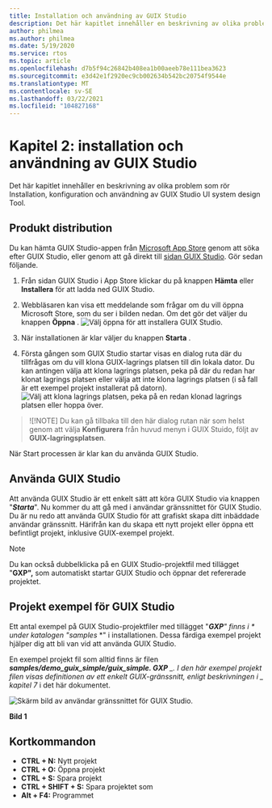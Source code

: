 ```yaml
---
title: Installation och användning av GUIX Studio
description: Det här kapitlet innehåller en beskrivning av olika problem som rör Installation, konfiguration och användning av GUIX Studio UI system design Tool.
author: philmea
ms.author: philmea
ms.date: 5/19/2020
ms.service: rtos
ms.topic: article
ms.openlocfilehash: d7b5f94c26842b408ea1b00aeeb78e111bea3623
ms.sourcegitcommit: e3d42e1f2920ec9cb002634b542bc20754f9544e
ms.translationtype: MT
ms.contentlocale: sv-SE
ms.lasthandoff: 03/22/2021
ms.locfileid: "104827168"
---
```

# <a name="chapter-2-installation-and-use-of-guix-studio"></a>Kapitel 2: installation och användning av GUIX Studio

Det här kapitlet innehåller en beskrivning av olika problem som rör Installation, konfiguration och användning av GUIX Studio UI system design Tool. 

## <a name="product-distribution"></a>Produkt distribution

Du kan hämta GUIX Studio-appen från [Microsoft App Store](https://microsoft.com/store/apps) genom att söka efter GUIX Studio, eller genom att gå direkt till [sidan GUIX Studio](https://www.microsoft.com/p/azure-rtos-guix-studio/9pbm1k1r7q0f?activetab=pivot:overviewtab). Gör sedan följande.

1. Från sidan GUIX Studio i App Store klickar du på knappen **Hämta** eller **Installera** för att ladda ned GUIX Studio.

1. Webbläsaren kan visa ett meddelande som frågar om du vill öppna Microsoft Store, som du ser i bilden nedan. Om det gör det väljer du knappen **Öppna** .
![Välj öppna för att installera GUIX Studio.](./media/guix-studio/open-ms-store.png)

1. När installationen är klar väljer du knappen **Starta** .

1. Första gången som GUIX Studio startar visas en dialog ruta där du tillfrågas om du vill klona GUIX-lagrings platsen till din lokala dator. Du kan antingen välja att klona lagrings platsen, peka på där du redan har klonat lagrings platsen eller välja att inte klona lagrings platsen (i så fall är ett exempel projekt installerat på datorn).
![Välj att klona lagrings platsen, peka på en redan klonad lagrings platsen eller hoppa över.](./media/guix-studio/clone-repo.png)

> ![!NOTE]
> Du kan gå tillbaka till den här dialog rutan när som helst genom att välja **Konfigurera** från huvud menyn i GUIX Stuido, följt av **GUIX-lagringsplatsen**.

När Start processen är klar kan du använda GUIX Studio.

## <a name="using-guix-studio"></a>Använda GUIX Studio

Att använda GUIX Studio är ett enkelt sätt att köra GUIX Studio via knappen "***Starta***". Nu kommer du att gå med i användar gränssnittet för GUIX Studio. Du är nu redo att använda GUIX Studio för att grafiskt skapa ditt inbäddade användar gränssnitt. Härifrån kan du skapa ett nytt projekt eller öppna ett befintligt projekt, inklusive GUIX-exempel projekt.

> [!NOTE]
> Du kan också dubbelklicka på en GUIX Studio-projektfil med tillägget "**GXP",** som automatiskt startar GUIX Studio och öppnar det refererade projektet.

## <a name="guix-studio-project-samples"></a>Projekt exempel för GUIX Studio

Ett antal exempel på GUIX Studio-projektfiler med tillägget "***GXP**_" finns i_ * under katalogen "_samples_* *" i installationen. Dessa färdiga exempel projekt hjälper dig att bli van vid att använda GUIX Studio.

En exempel projekt fil som alltid finns är filen ***samples/demo_guix_simple/guix_simple. GXP** _. I den här exempel projekt filen visas definitionen av ett enkelt GUIX-gränssnitt, enligt beskrivningen i _ *_kapitel 7_** i det här dokumentet.

![Skärm bild av användar gränssnittet för GUIX Studio.](./media/guix-studio/image_10.png)

**Bild 1**

## <a name="keyboard-shortcuts"></a>Kortkommandon

- **CTRL + N:** Nytt projekt
- **CTRL + O:** Öppna projekt
- **CTRL + S:** Spara projekt
- **CTRL + SHIFT + S:** Spara projektet som
- **Alt + F4:** Programmet

